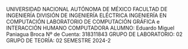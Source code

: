 UNIVERSIDAD NACIONAL AUTÓNOMA DE MÉXICO
FACULTAD DE INGENIERÍA
DIVISIÓN DE INGENIERÍA ELÉCTRICA
INGENIERÍA EN COMPUTACIÓN
LABORATORIO DE COMPUTACIÓN GRÁFICA e INTERACCIÓN HUMANO COMPUTADORA
ALUMNO: Eduardo Miguel Paniagua Broca 
Nº de Cuenta: 318311843
GRUPO DE LABORATORIO: 02
GRUPO DE TEORÍA: 02
SEMESTRE 2024-2
